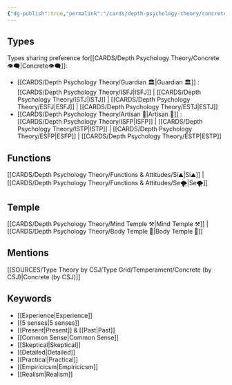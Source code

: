 ```yaml
---
{"dg-publish":true,"permalink":"/cards/depth-psychology-theory/concrete/","created":"2023-01-01T13:12:17.828+01:00","updated":"2023-04-21T19:41:41.822+02:00"}
---
```



## Types 
Types sharing preference for[[CARDS/Depth Psychology Theory/Concrete👁️‍🗨️\|Concrete👁️‍🗨️]]: 
- [[CARDS/Depth Psychology Theory/Guardian 🏛️\|Guardian 🏛️]] : [[CARDS/Depth Psychology Theory/ISFJ\|ISFJ]] | [[CARDS/Depth Psychology Theory/ISTJ\|ISTJ]] | [[CARDS/Depth Psychology Theory/ESFJ\|ESFJ]] | [[CARDS/Depth Psychology Theory/ESTJ\|ESTJ]]
- [[CARDS/Depth Psychology Theory/Artisan 🧰\|Artisan 🧰]] : [[CARDS/Depth Psychology Theory/ISFP\|ISFP]] | [[CARDS/Depth Psychology Theory/ISTP\|ISTP]] | [[CARDS/Depth Psychology Theory/ESFP\|ESFP]] | [[CARDS/Depth Psychology Theory/ESTP\|ESTP]]

## Functions 
[[CARDS/Depth Psychology Theory/Functions & Attitudes/Si⛰️\|Si⛰️]] | [[CARDS/Depth Psychology Theory/Functions & Attitudes/Se🌪️\|Se🌪️]] 

## Temple
[[CARDS/Depth Psychology Theory/Mind Temple ⚒️\|Mind Temple ⚒️]] | [[CARDS/Depth Psychology Theory/Body Temple 🌳\|Body Temple 🌳]]

## Mentions
[[SOURCES/Type Theory by CSJ/Type Grid/Temperament/Concrete (by CSJ)\|Concrete (by CSJ)]]

## Keywords 
- [[Experience\|Experience]]
- [[5 senses\|5 senses]]
- [[Present\|Present]] & [[Past\|Past]]
- [[Common Sense\|Common Sense]]
- [[Skeptical\|Skeptical]]
- [[Detailed\|Detailed]]
- [[Practical\|Practical]]
- [[Empiricicsm\|Empiricicsm]]
- [[Realism\|Realism]] 


